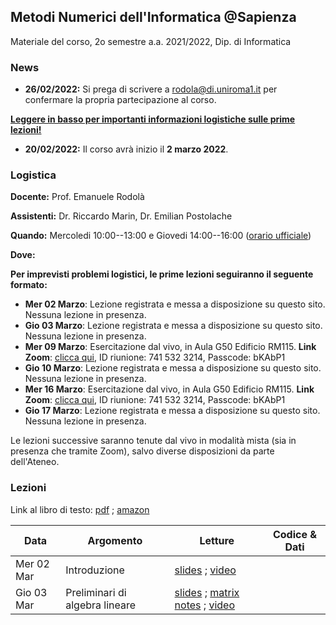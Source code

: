 ## Metodi Numerici dell'Informatica @Sapienza

Materiale del corso, 2o semestre a.a. 2021/2022, Dip. di Informatica

### News

- **26/02/2022:** Si prega di scrivere a rodola@di.uniroma1.it per confermare la propria partecipazione al corso. 

<ins>**Leggere in basso per importanti informazioni logistiche sulle prime lezioni!**</ins>

- **20/02/2022:** Il corso avrà inizio il **2 marzo 2022**.

### Logistica

**Docente:** Prof. Emanuele Rodolà

**Assistenti:** Dr. Riccardo Marin, Dr. Emilian Postolache

**Quando:** Mercoledi 10:00--13:00 e Giovedi 14:00--16:00 ([orario ufficiale](https://www.studiareinformatica.uniroma1.it/laurea/orario-per-insegnamento-laurea))

**Dove:**

**Per imprevisti problemi logistici, le prime lezioni seguiranno il seguente formato:**

- **Mer 02 Marzo**: Lezione registrata e messa a disposizione su questo sito. Nessuna lezione in presenza.
- **Gio 03 Marzo**: Lezione registrata e messa a disposizione su questo sito. Nessuna lezione in presenza.
- **Mer 09 Marzo**: Esercitazione dal vivo, in Aula G50 Edificio RM115. **Link Zoom**: [clicca qui](https://uniroma1.zoom.us/j/7415323214?pwd=dFFGU1F1VU5kUlBTUFBNSVBZMDdCZz09), ID riunione: 741 532 3214, Passcode: bKAbP1
- **Gio 10 Marzo**: Lezione registrata e messa a disposizione su questo sito. Nessuna lezione in presenza.
- **Mer 16 Marzo**: Esercitazione dal vivo, in Aula G50 Edificio RM115. **Link Zoom**: [clicca qui](https://uniroma1.zoom.us/j/7415323214?pwd=dFFGU1F1VU5kUlBTUFBNSVBZMDdCZz09), ID riunione: 741 532 3214, Passcode: bKAbP1
- **Gio 17 Marzo**: Lezione registrata e messa a disposizione su questo sito. Nessuna lezione in presenza.

Le lezioni successive saranno tenute dal vivo in modalità mista (sia in presenza che tramite Zoom), salvo diverse disposizioni da parte dell'Ateneo.

### Lezioni

Link al libro di testo: [pdf](https://people.csail.mit.edu/jsolomon/share/book/numerical_book.pdf) ; [amazon](https://www.amazon.com/Numerical-Methods-Computer-Learning-Graphics/dp/1482251884)

**Data** | **Argomento** | **Letture** | **Codice & Dati**
------------ | ------------- | ------------ | ------------
Mer 02 Mar | Introduzione | [slides](https://github.com/erodola/NumMeth-s2-2022/raw/main/01_intro/01-intro.pdf) ; [video](https://youtu.be/EoPIPTeEGjY) |
Gio 03 Mar | Preliminari di algebra lineare | [slides](https://github.com/erodola/NumMeth-s2-2022/raw/main/02_linalg/02-linalg.pdf) ; [matrix notes](https://github.com/erodola/NumMeth-s2-2022/raw/main/02_linalg/02b-matrix.pdf) ; [video](https://youtu.be/E02vV2wR888) |
